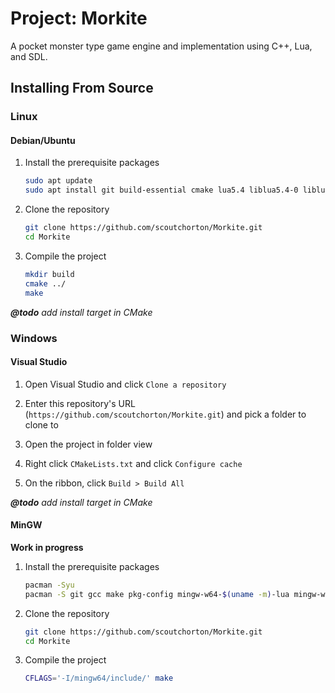 # Project: Morkite

A pocket monster type game engine and implementation using C++, Lua, and SDL.

## Installing From Source

### Linux

#### Debian/Ubuntu

1. Install the prerequisite packages

   ```bash
   sudo apt update
   sudo apt install git build-essential cmake lua5.4 liblua5.4-0 liblua5.4-0-dbg liblua5.4-dev libsdl2-2.0-0 libsdl2-dev libsdl2-image-2.0-0 libsdl2-image-dev
   ```

1. Clone the repository

   ```bash
   git clone https://github.com/scoutchorton/Morkite.git
   cd Morkite
   ```

1. Compile the project

   ```bash
   mkdir build
   cmake ../
   make
   ```

_**@todo** add install target in CMake_

### Windows

#### Visual Studio

1. Open Visual Studio and click `Clone a repository`

1. Enter this repository's URL (`https://github.com/scoutchorton/Morkite.git`) and pick a folder to clone to

1. Open the project in folder view

1. Right click `CMakeLists.txt` and click `Configure cache`

1. On the ribbon, click `Build > Build All`

_**@todo** add install target in CMake_

#### MinGW

**Work in progress**

1. Install the prerequisite packages

   ```bash
   pacman -Syu
   pacman -S git gcc make pkg-config mingw-w64-$(uname -m)-lua mingw-w64-$(uname -m)-SDL2
   ```

1. Clone the repository

   ```bash
   git clone https://github.com/scoutchorton/Morkite.git
   cd Morkite
   ```

1. Compile the project

   ```bash
   CFLAGS='-I/mingw64/include/' make
   ```